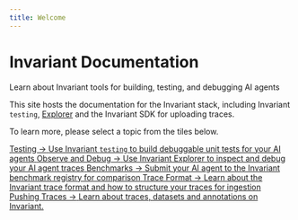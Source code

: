 ```yaml
---
title: Welcome
---
```


# Invariant Documentation

<div class='subtitle'>Learn about Invariant tools for building, testing, and debugging AI agents</div>

This site hosts the documentation for the Invariant stack, including Invariant `testing`, [Explorer](https://explorer.invariantlabs.ai) and the Invariant SDK for uploading traces.

To learn more, please select a topic from the tiles below.

<div class='tiles'>

<a href="testing/" class='tile primary'>
    <span class='tile-title'>Testing →</span>
    <span class='tile-description'>Use Invariant <code>testing</code> to build debuggable unit tests for your AI agents</span>
</a>

<a href="explorer/" class='tile primary'>
    <span class='tile-title'>Observe and Debug →</span>
    <span class='tile-description'>Use Invariant Explorer to inspect and debug your AI agent traces</span>
</a>

<a href="explorer/benchmarks" class='tile'>
    <span class='tile-title'>Benchmarks →</span>
    <span class='tile-description'>Submit your AI agent to the Invariant benchmark registry for comparison</span>
</a>

<a href="explorer/api/trace-format" class='tile'>
    <span class='tile-title'>Trace Format →</span>
    <span class='tile-description'>Learn about the Invariant trace format and how to structure your traces for ingestion</span>
</a>

<a href="explorer/api/uploading-traces/push-api" class='tile'>
    <span class='tile-title'>Pushing Traces →</span>
    <span class='tile-description'>Learn about traces, datasets and annotations on Invariant.</span>
</a>

</div>
